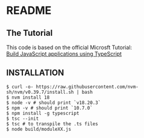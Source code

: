 # README

## The Tutorial

This code is based on the official Microsft Tutorial:<br />
[Build JavaScript applications using TypeScript](https://learn.microsoft.com/en-us/training/paths/build-javascript-applications-typescript/)

## INSTALLATION

```shell
$ curl -o- https://raw.githubusercontent.com/nvm-sh/nvm/v0.39.7/install.sh | bash
$ nvm install 18
$ node -v # should print `v18.20.3`
$ npm -v # should print `10.7.0`
$ npm install -g typescript
$ tsc --init
$ tsc # to transpile the .ts files
$ node build/moduleXX.js
```